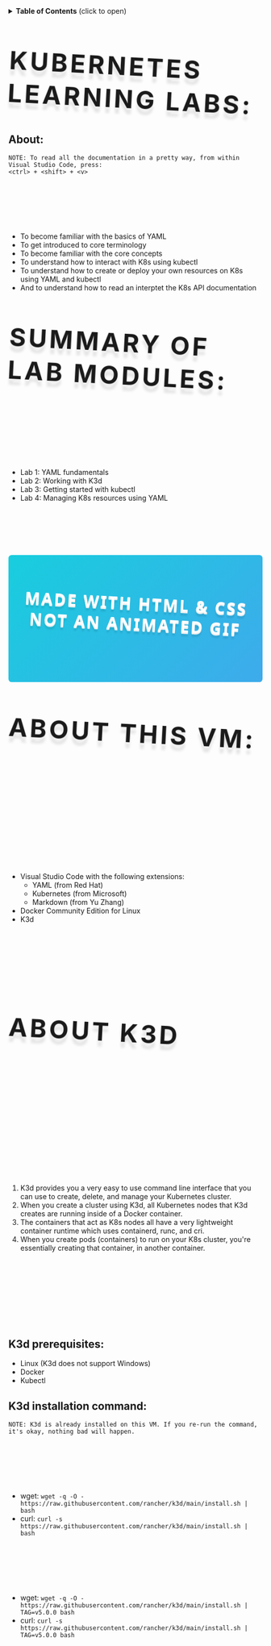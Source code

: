 

<details>
<summary><b>Table of Contents</b> (click to open)</summary>
<!-- MarkdownTOC -->

- [Kubernetes Learning Labs:](#kubernetes-learning-labs)
  - [About:](#about)
- [Summary of lab modules:](#summary-of-lab-modules)
- [About this VM:](#about-this-vm)
- [About K3d](#about-k3d)
  - [K3d prerequisites:](#k3d-prerequisites)
  - [K3d installation command:](#k3d-installation-command)

<!-- /MarkdownTOC -->
</details>

# Kubernetes Learning Labs:

About:
---
    NOTE: To read all the documentation in a pretty way, from within Visual Studio Code, press: 
    <ctrl> + <shift> + <v>

The purpose of the lab exercises is to get you up to speed on using Kubernetes (abbreviated as K8s) with the following learning objectives in mind:
- To become familiar with the basics of YAML
- To get introduced to core terminology
- To become familiar with the core concepts
- To understand how to interact with K8s using kubectl
- To understand how to create or deploy your own resources on K8s using YAML and kubectl
- And to understand how to read an interptet the K8s API documentation

# Summary of lab modules:
Each lab module has been designed to provide you with exercises on a general topic related to Kubernetes. Below is a quick summary of the primary topic covered by each lab:
  - Lab 1: YAML fundamentals
  - Lab 2: Working with K3d
  - Lab 3: Getting started with kubectl
  - Lab 4: Managing K8s resources using YAML

If you want to go through the labs in order, click on the button below.
[Start Learning](./lab1/README.md)
<div align="center">
	<br>
	<a href="./lab1/README.md">
		<svg fill="none" viewBox="0 0 800 400" width="800" height="400" xmlns="http://www.w3.org/2000/svg">
      <foreignObject width="100%" height="100%">
        <div xmlns="http://www.w3.org/1999/xhtml">
          <style>
            @keyframes rotate {
              0% {
                transform: rotate(3deg);
              }
              100% {
                transform: rotate(-3deg);
              }
            }
            @keyframes gradientBackground {
              0% {
                background-position: 0% 50%;
              }
              50% {
                background-position: 100% 50%;
              }
              100% {
                background-position: 0% 50%;
              }
            }
            @keyframes fadeIn {
              0% {
                opacity: 0;
              }
              66% {
                opacity: 0;
              }
              100% {
                opacity: 1;
              }
            }
            .container {
              font-family:
                system-ui,
                -apple-system,
                'Segoe UI',
                Roboto,
                Helvetica,
                Arial,
                sans-serif,
                'Apple Color Emoji',
                'Segoe UI Emoji';
              display: flex;
              flex-direction: column;
              align-items: center;
              justify-content: center;
              margin: 0;
              width: 100%;
              height: 400px;
              background: linear-gradient(-45deg, #fc5c7d, #6a82fb, #05dfd7);
              background-size: 600% 400%;
              animation: gradientBackground 10s ease infinite;
              border-radius: 10px;
              color: white;
              text-align: center;
            }
            h1 {
              font-size: 50px;
              line-height: 1.3;
              letter-spacing: 5px;
              text-transform: uppercase;
              text-shadow:
                0 1px 0 #efefef,
                0 2px 0 #efefef,
                0 3px 0 #efefef,
                0 4px 0 #efefef,
                0 12px 5px rgba(0, 0, 0, 0.1);
              animation: rotate ease-in-out 1s infinite alternate;
            }
            p {
              font-size: 20px;
              text-shadow: 0 1px 0 #efefef;
              animation: 5s ease 0s normal forwards 1 fadeIn;
            }
          </style>
          <div class="container">
            <h1>Made with HTML &amp; CSS<br/>not an animated GIF</h1>
            <p>Click to see the source</p>
          </div>
        </div>
      </foreignObject>
    </svg>
	</a>
	<br>
</div>

# About this VM:
In order to help you along your K8s learning path, this VM has been designed to be as lightweight aspossible and with collection of software pre-installed to make your learning experience much easier so you can focus on just using kubernetes.

The core software that you'll be interacting with in order to learn K8s are:
- Visual Studio Code with the following extensions:
  - YAML (from Red Hat)
  - Kubernetes (from Microsoft)
  - Markdown (from Yu Zhang)
- Docker Community Edition for Linux
- K3d

VS Code and Docker are popular pieces of software that I'm just going to assume that you already know about, so I won't explain what they are for, but what about K3d?

# About K3d
K3d, is probably a new name that you haven't heard of before. Basically K3d is a tool developed by Rancher (now owned by Suse) that makes it **super** easy to create single-node or multi-node kubernetes clusters on your local machine. In our case, K3d will be used to help us to easily create and destroy K8s clusters on this VM.

K3d accomplishes this in a few ways:
  1. K3d provides you a very easy to use command line interface that you can use to create, delete, and manage your Kubernetes cluster.
  2. When you create a cluster using K3d, all Kubernetes nodes that K3d creates are running inside of a Docker container.
  3. The containers that act as K8s nodes all have a very lightweight container runtime which uses containerd, runc, and cri.
  4. When you create pods (containers) to run on your K8s cluster, you're essentially creating that container, in another container.

Please note, K3d is already installed within this VM for your convienance. But if you with to get K3d installed in another VM please read about the below system requirements and the single curl command you can execute to get K3d installed.
## K3d prerequisites:
  - Linux (K3d does not support Windows)
  - Docker
  - Kubectl
## K3d installation command:
    NOTE: K3d is already installed on this VM. If you re-run the command, it's okay, nothing bad will happen.
Installation command to install the latest version, you have the option of using either the `wget` or `curl` command below:
  - wget: `wget -q -O - https://raw.githubusercontent.com/rancher/k3d/main/install.sh | bash`
  - curl: `curl -s https://raw.githubusercontent.com/rancher/k3d/main/install.sh | bash`

Install command for a specific release:
Use the install script to grab a specific release (via TAG environment variable):

  - wget: `wget -q -O - https://raw.githubusercontent.com/rancher/k3d/main/install.sh | TAG=v5.0.0 bash`
  - curl: `curl -s https://raw.githubusercontent.com/rancher/k3d/main/install.sh | TAG=v5.0.0 bash`